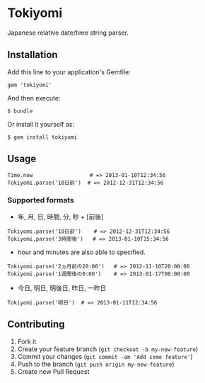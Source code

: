 # Tokiyomi

Japanese relative date/time string parser.

## Installation

Add this line to your application's Gemfile:

    gem 'tokiyomi'

And then execute:

    $ bundle

Or install it yourself as:

    $ gem install tokiyomi

## Usage

```
Time.now                  # => 2013-01-10T12:34:56
Tokiyomi.parse('10日前')  # => 2012-12-31T12:34:56
```

### Supported formats

* 年, 月, 日, 時間, 分, 秒 + [前後]

```
Tokiyomi.parse('10日前')    # => 2012-12-31T12:34:56
Tokiyomi.parse('3時間後')   # => 2013-01-10T15:34:56
```

* hour and minutes are also able to specified.

```
Tokiyomi.parse('2ヵ月前の20:00')   # => 2012-11-10T20:00:00
Tokiyomi.parse('1週間後の0:00')    # => 2013-01-17T00:00:00
```

* 今日, 明日, 明後日, 昨日, 一昨日

```
Tokiyomi.parse('明日')  # => 2013-01-11T12:34:56
```

## Contributing

1. Fork it
2. Create your feature branch (`git checkout -b my-new-feature`)
3. Commit your changes (`git commit -am 'Add some feature'`)
4. Push to the branch (`git push origin my-new-feature`)
5. Create new Pull Request

